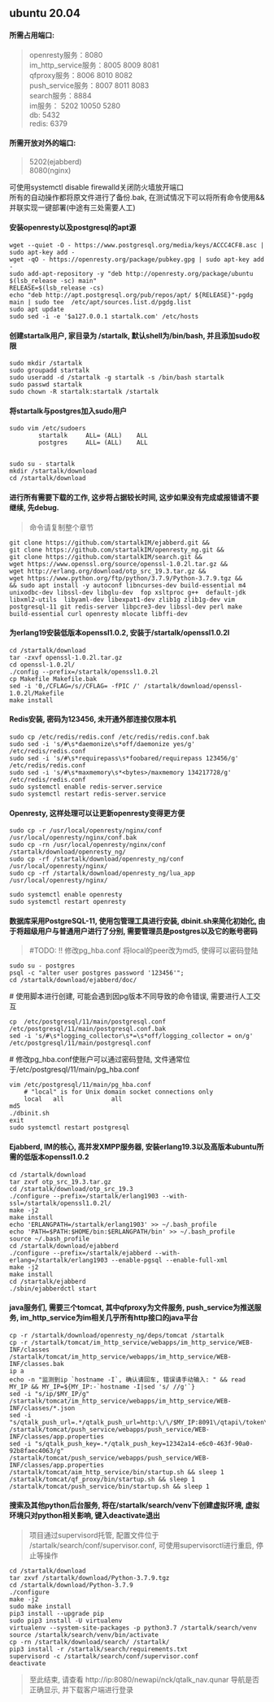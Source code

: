 ## ubuntu 20.04  
#### 所需占用端口:  
> openresty服务：8080  
> im_http_service服务：8005 8009 8081  
> qfproxy服务：8006 8010 8082  
> push_service服务：8007 8011 8083  
> search服务：8884  
> im服务： 5202 10050 5280  
> db: 5432  
> redis: 6379  

#### 所需开放对外的端口: 
> 5202(ejabberd)  
> 8080(nginx)  

可使用systemctl disable firewalld关闭防火墙放开端口  
所有的自动操作都将原文件进行了备份.bak, 在测试情况下可以将所有命令使用&&并联实现一键部署(中途有三处需要人工)  


#### 安装openresty以及postgresql的apt源
```
wget --quiet -O - https://www.postgresql.org/media/keys/ACCC4CF8.asc | sudo apt-key add -
wget -qO - https://openresty.org/package/pubkey.gpg | sudo apt-key add -
sudo add-apt-repository -y "deb http://openresty.org/package/ubuntu $(lsb_release -sc) main"
RELEASE=$(lsb_release -cs)
echo "deb http://apt.postgresql.org/pub/repos/apt/ ${RELEASE}"-pgdg main | sudo tee  /etc/apt/sources.list.d/pgdg.list
sudo apt update
sudo sed -i -e '$a127.0.0.1 startalk.com' /etc/hosts
```

#### 创建startalk用户, 家目录为 /startalk, 默认shell为/bin/bash, 并且添加sudo权限
```
sudo mkdir /startalk 
sudo groupadd startalk
sudo useradd -d /startalk -g startalk -s /bin/bash startalk
sudo passwd startalk
sudo chown -R startalk:startalk /startalk
```

#### 将startalk与postgres加入sudo用户
```
sudo vim /etc/sudoers
		startalk     ALL= (ALL)    ALL
		postgres     ALL= (ALL)    ALL
		

sudo su - startalk
mkdir /startalk/download
cd /startalk/download
```

#### 进行所有需要下载的工作, 这步将占据较长时间, 这步如果没有完成或报错请不要继续, 先debug. 
>命令请复制整个章节
```
git clone https://github.com/startalkIM/ejabberd.git &&
git clone https://github.com/startalkIM/openresty_ng.git &&
git clone https://github.com/startalkIM/search.git &&
wget https://www.openssl.org/source/openssl-1.0.2l.tar.gz &&
wget http://erlang.org/download/otp_src_19.3.tar.gz &&
wget https://www.python.org/ftp/python/3.7.9/Python-3.7.9.tgz &&
&& sudo apt install -y autoconf libncurses-dev build-essential m4 unixodbc-dev libssl-dev libglu-dev  fop xsltproc g++  default-jdk  libxml2-utils  libyaml-dev libexpat1-dev zlib1g zlib1g-dev vim  postgresql-11 git redis-server libpcre3-dev libssl-dev perl make build-essential curl openresty mlocate libffi-dev
```

#### 为erlang19安装低版本openssl1.0.2, 安装于/startalk/openssl1.0.2l
```
cd /startalk/download
tar -zxvf openssl-1.0.2l.tar.gz
cd openssl-1.0.2l/
./config --prefix=/startalk/openssl1.0.2l
cp Makefile Makefile.bak
sed -i '0,/CFLAG=/s//CFLAG= -fPIC /' /startalk/download/openssl-1.0.2l/Makefile
make install
```

#### Redis安装, 密码为123456, 未开通外部连接仅限本机
```
sudo cp /etc/redis/redis.conf /etc/redis/redis.conf.bak
sudo sed -i 's/#\s*daemonize\s*off/daemonize yes/g' /etc/redis/redis.conf
sudo sed -i 's/#\s*requirepass\s*foobared/requirepass 123456/g' /etc/redis/redis.conf
sudo sed -i 's/#\s*maxmemory\s*<bytes>/maxmemory 134217728/g' /etc/redis/redis.conf
sudo systemctl enable redis-server.service
sudo systemctl restart redis-server.service
```

#### Openresty, 这样处理可以让更新openresty变得更方便
```
sudo cp -r /usr/local/openresty/nginx/conf /usr/local/openresty/nginx/conf.bak
sudo cp -rn /usr/local/openresty/nginx/conf /startalk/download/openresty_ng/
sudo cp -rf /startalk/download/openresty_ng/conf /usr/local/openresty/nginx/
sudo cp -rf /startalk/download/openresty_ng/lua_app /usr/local/openresty/nginx/

sudo systemctl enable openresty
sudo systemctl restart openresty
```

#### 数据库采用PostgreSQL-11, 使用包管理工具进行安装, dbinit.sh来简化初始化, 由于将超级用户与普通用户进行了分别, 需要管理员是postgres以及它的账号密码
> #TODO: !! 修改pg_hba.conf 将local的peer改为md5, 使得可以密码登陆  
```
sudo su - postgres
psql -c "alter user postgres password '123456'";
cd /startalk/download/ejabberd/doc/
```  
\# 使用脚本进行创建, 可能会遇到因pg版本不同导致的命令错误, 需要进行人工交互
```
cp  /etc/postgresql/11/main/postgresql.conf  /etc/postgresql/11/main/postgresql.conf.bak  
sed -i 's/#\s*logging_collector\s*=\s*off/logging_collector = on/g'  /etc/postgresql/11/main/postgresql.conf  
```
\# 修改pg_hba.conf使账户可以通过密码登陆, 文件通常位于/etc/postgresql/11/main/pg_hba.conf
```
vim /etc/postgresql/11/main/pg_hba.conf
	# "local" is for Unix domain socket connections only
	local   all             all                                     md5
./dbinit.sh
exit
sudo systemctl restart postgresql
```



#### Ejabberd, IM的核心, 高并发XMPP服务器, 安装erlang19.3以及高版本ubuntu所需的低版本openssl1.0.2
```
cd /startalk/download
tar zxvf otp_src_19.3.tar.gz
cd /startalk/download/otp_src_19.3
./configure --prefix=/startalk/erlang1903 --with-ssl=/startalk/openssl1.0.2l/
make -j2
make install 
echo 'ERLANGPATH=/startalk/erlang1903' >> ~/.bash_profile
echo 'PATH=$PATH:$HOME/bin:$ERLANGPATH/bin' >> ~/.bash_profile
source ~/.bash_profile
cd /startalk/download/ejabberd
./configure --prefix=/startalk/ejabberd --with-erlang=/startalk/erlang1903 --enable-pgsql --enable-full-xml
make -j2
make install
cd /startalk/ejabberd
./sbin/ejabberdctl start
```


#### java服务们, 需要三个tomcat, 其中qfproxy为文件服务, push_service为推送服务, im_http_service为im相关几乎所有http接口的java平台  
```
cp -r /startalk/download/openresty_ng/deps/tomcat /startalk
cp -r /startalk/tomcat/im_http_service/webapps/im_http_service/WEB-INF/classes /startalk/tomcat/im_http_service/webapps/im_http_service/WEB-INF/classes.bak
ip a
echo -n "监测到ip `hostname -I`, 确认请回车, 错误请手动输入: " && read MY_IP && MY_IP=${MY_IP:-`hostname -I|sed 's/ //g'`}
sed -i "s/ip/$MY_IP/g" /startalk/tomcat/im_http_service/webapps/im_http_service/WEB-INF/classes/*.json
sed -i "s/qtalk_push_url=.*/qtalk_push_url=http:\/\/$MY_IP:8091\/qtapi\/token\/sendPush.qunar/g" /startalk/tomcat/push_service/webapps/push_service/WEB-INF/classes/app.properties
sed -i "s/qtalk_push_key=.*/qtalk_push_key=12342a14-e6c0-463f-90a0-92b8faec4063/g" /startalk/tomcat/push_service/webapps/push_service/WEB-INF/classes/app.properties
/startalk/tomcat/aim_http_service/bin/startup.sh && sleep 1
/startalk/tomcat/qf_proxy/bin/startup.sh && sleep 1
/startalk/tomcat/push_service/bin/startup.sh && sleep 1
```


#### 搜索及其他python后台服务, 将在/startalk/search/venv下创建虚拟环境, 虚拟环境只对python相关影响, 键入deactivate退出
> 项目通过supervisord托管, 配置文件位于 /startalk/search/conf/supervisor.conf, 可使用supervisorctl进行重启, 停止等操作
```
cd /startalk/download
tar zxvf /startalk/download/Python-3.7.9.tgz 
cd /startalk/download/Python-3.7.9
./configure
make -j2
sudo make install
pip3 install --upgrade pip
sudo pip3 install -U virtualenv
virtualenv --system-site-packages -p python3.7 /startalk/search/venv
source /startalk/search/venv/bin/activate
cp -rn /startalk/download/search/ /startalk/
pip3 install -r /startalk/search/requirements.txt
supervisord -c /startalk/search/conf/supervisor.conf
deactivate
```


> 至此结束, 请查看 http://ip:8080/newapi/nck/qtalk_nav.qunar 导航是否正确显示, 并下载客户端进行登录
